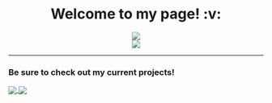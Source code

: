 <h1 align="center">Welcome to my page! :v:</h1>

<p align="center" float="middle">
    <img src="https://github-readme-stats.vercel.app/api?username=itsDkiller&theme=vue-dark&show_icons=true"></img>
    <br />
    <img src="https://github-readme-stats.vercel.app/api/top-langs/?username=itsDkiller&theme=vue-dark&show_icons=true"></img>
</p>
<hr />
<h3>Be sure to check out my current projects!</h3>
 <a href="https://github.com/itsDkiller/CO2-Sensor">
  <img align="center" src="https://github-readme-stats.vercel.app/api/pin/?username=itsDkiller&repo=CO2-Sensor&show_icons=true&theme=vue-dark" />
</a>
 <a href="https://github.com/itsDkiller/node-rcon-server">
  <img align="center" src="https://github-readme-stats.vercel.app/api/pin/?username=itsDkiller&repo=node-rcon-server&show_icons=true&theme=vue-dark" />
</a>
